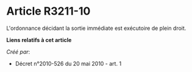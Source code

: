 # Article R3211-10

L'ordonnance décidant la sortie immédiate est exécutoire de plein droit.

**Liens relatifs à cet article**

_Créé par_:

  - Décret n°2010-526 du 20 mai 2010 - art. 1
